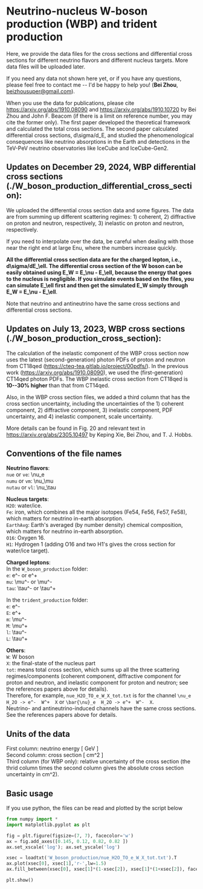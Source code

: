 # Neutrino-nucleus W-boson production (WBP) and trident production

Here, we provide the data files for the cross sections and differential cross sections for different neutrino flavors and different nucleus targets. More data files will be uploaded later.

If you need any data not shown here yet, or if you have any questions, please feel free to contact me -- I'd be happy to help you!
    (**Bei Zhou**, beizhousuper@gmail.com).  

When you use the data for publications, please cite https://arxiv.org/abs/1910.08090 and https://arxiv.org/abs/1910.10720 by Bei Zhou and John F. Beacom (if there is a limit on reference number, you may cite the former only). 
The first paper developed the theoretical framework and calculated the total cross sections. The second paper calculated differential cross sections, d\sigma/d_E, and studied the phenomenological consequences like neutrino absorptions in the Earth and detections in the TeV-PeV neutrino observatories like IceCube and IceCube-Gen2.


## Updates on December 29, 2024, WBP differential cross sections (./W_boson_production_differential_cross_section):
We uploaded the differential cross section data and some figures. The data are from summing up different scattering regimes: 1) coherent, 2) diffractive on proton and neutron, respectively, 3) inelastic on proton and neutron, respectively.

If you need to interpolate over the data, be careful when dealing with those near the right end at large Enu, where the numbers increase quickly.

**All the differential cross section data are for the charged lepton, i.e., d\sigma/dE_\ell. The differential cross section of the W boson can be easily obtained using E_W = E_\nu - E_\ell, because the energy that goes to the nucleus is negligible.  If you simulate events based on the files, you can simulate E_\ell first and then get the simulated E_W simply through E_W = E_\nu - E_\ell**. 

Note that neutrino and antineutrino have the same cross sections and differential cross sections.


## Updates on July 13, 2023, WBP cross sections (./W_boson_production_cross_section):
The calculation of the inelastic component of the WBP cross section now uses the latest (second-generation) photon PDFs of proton and neutron from CT18qed (https://cteq-tea.gitlab.io/project/00pdfs/).  In the previous work (https://arxiv.org/abs/1910.08090), we used the (first-generation) CT14qed photon PDFs. The WBP inelastic cross section from CT18qed is **10--30% higher** than that from CT14qed.

Also, in the WBP cross section files, we added a third column that has the cross section uncertainty, including the uncertainties of the 1) coherent component, 2) diffractive component, 3) inelastic component, PDF uncertainty, and 4) inelastic component, scale uncertainty.

More details can be found in Fig. 20 and relevant text in https://arxiv.org/abs/2305.10497 by Keping Xie, Bei Zhou, and T. J. Hobbs.


## Conventions of the file names

**Neutrino flavors**:  
``nue`` or ``ve``: \nu_e  
``numu`` or ``vm``: \nu_\mu  
``nutau`` or ``vl``: \nu_\tau  

**Nucleus targets**:  
``H2O``: water/ice.  
``Fe``: iron, which combines all the major isotopes (Fe54, Fe56, Fe57, Fe58), which matters for neutrino in-earth absorption.  
``EarthAvg``: Earth's averaged (by number density) chemical composition, which matters for neutrino in-earth absorption.  
``O16``: Oxygen 16.  
``H1``: Hydrogen 1 (adding O16 and two H1's gives the cross section for water/ice target).  

**Charged leptons**:  
In the ``W_boson_production`` folder:  
``e``: e^- or e^+  
``mu``: \mu^- or \mu^-  
``tau``: \tau^- or \tau^+     

In the ``trident_production`` folder:  
``e``: e^-  
``E``: e^+  
``m``: \mu^-  
``M``: \mu^+  
``l``: \tau^-  
``L``: \tau^+     

**Others**:  
``W``: W boson  
``X``: the final-state of the nucleus part    
``tot``: means total cross section, which sums up all the three scattering regimes/components (coherent component, diffractive component for proton and neutron, and inelastic component for proton and neutron; see the references papers above for details).  
Therefore, for example, ``nue_H2O_TO_e_W_X_tot.txt`` is for the channel ``\nu_e  H_2O -> e^-  W^+  X`` or ``\bar{\nu}_e  H_2O -> e^+  W^-  X``.  
Neutrino- and antineutrino-induced channels have the same cross sections. See the references papers above for details.  


## Units of the data
First column: neutrino energy  [ GeV ]  
Second column: cross section  [ cm^2 ]  
Third column (for WBP only): relative uncertainty of the cross section (the thrid column times the second column gives the absolute cross section uncertainty in cm^2).


## Basic usage

If you use python, the files can be read and plotted by the script below  
```python
from numpy import *
import matplotlib.pyplot as plt

fig = plt.figure(figsize=(7, 7), facecolor='w')
ax = fig.add_axes([0.145, 0.12, 0.82, 0.82 ])
ax.set_xscale('log'); ax.set_yscale('log')

xsec = loadtxt('W_boson_production/nue_H2O_TO_e_W_X_tot.txt').T
ax.plot(xsec[0], xsec[1],'r-',lw=1.5)
ax.fill_between(xsec[0], xsec[1]*(1-xsec[2]), xsec[1]*(1+xsec[2]), facecolor='r', alpha=0.3)

plt.show()
```
